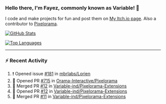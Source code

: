 ### Hello there, I'm Fayez, commonly known as Variable! 👋
I code and make projects for fun and post them on [My Itch.io page](https://variable-industries.itch.io/). Also a contributor to [Pixelorama](https://github.com/Orama-Interactive/Pixelorama).

[![GitHub Stats](https://github-readme-stats.vercel.app/api/?username=Variable-ind&show_icons=true&theme=merko)](https://github.com/anuraghazra/github-readme-stats)

[![Top Languages](https://github-readme-stats.vercel.app/api/top-langs/?username=Variable-ind&layout=compact&theme=merko)](https://github.com/anuraghazra/github-readme-stats)

---

### :zap: Recent Activity

<!--START_SECTION:activity-->
1. ❗️ Opened issue [#181](https://github.com/mbrlabs/Lorien/issues/181) in [mbrlabs/Lorien](https://github.com/mbrlabs/Lorien)
2. 💪 Opened PR [#715](https://github.com/Orama-Interactive/Pixelorama/pull/715) in [Orama-Interactive/Pixelorama](https://github.com/Orama-Interactive/Pixelorama)
3. 🎉 Merged PR [#12](https://github.com/Variable-ind/Pixelorama-Extensions/pull/12) in [Variable-ind/Pixelorama-Extensions](https://github.com/Variable-ind/Pixelorama-Extensions)
4. 💪 Opened PR [#12](https://github.com/Variable-ind/Pixelorama-Extensions/pull/12) in [Variable-ind/Pixelorama-Extensions](https://github.com/Variable-ind/Pixelorama-Extensions)
5. 🎉 Merged PR [#11](https://github.com/Variable-ind/Pixelorama-Extensions/pull/11) in [Variable-ind/Pixelorama-Extensions](https://github.com/Variable-ind/Pixelorama-Extensions)
<!--END_SECTION:activity-->

<!--
**Variable-ind/Variable-ind** is a ✨ _special_ ✨ repository because its `README.md` (this file) appears on your GitHub profile.

Here are some ideas to get you started:
- 🌱 I’m currently studying at ...
- 🔭 I’m currently working on ...
- 👯 I’m looking to collaborate on ...
- 🤔 I’m looking for help with ...
- 💬 Ask me about ...
- 📫 How to reach me: ...
- ⚡ Fun fact: ...
-->
